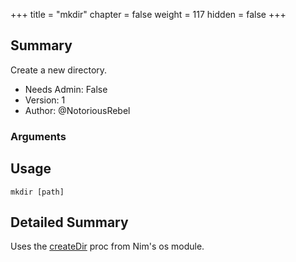 +++
title = "mkdir"
chapter = false
weight = 117
hidden = false
+++

## Summary
Create a new directory.
  
- Needs Admin: False  
- Version: 1  
- Author: @NotoriousRebel  

### Arguments

## Usage

```
mkdir [path]
```


## Detailed Summary

Uses the [createDir](https://nim-lang.org/docs/os.html#createDir%2Cstring) proc from Nim's os module. 
